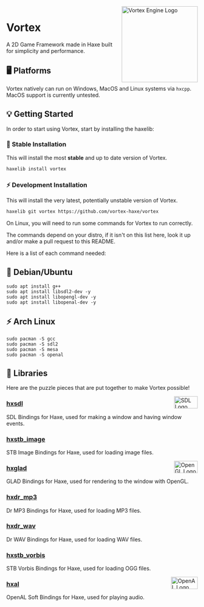 <img src="https://avatars.githubusercontent.com/u/146598504" alt="Vortex Engine Logo" align="right" width="200" height="200" />

# Vortex
A 2D Game Framework made in Haxe built for simplicity and performance.

## 🖥️ Platforms
Vortex natively can run on Windows, MacOS and Linux systems via `hxcpp`.
MacOS support is currently untested.

## 💡 Getting Started
In order to start using Vortex, start by installing the haxelib:

### 🐌 Stable Installation
This will install the most **stable** and up to date version of Vortex.
```sh
haxelib install vortex
```

### ⚡ Development Installation
This will install the very latest, potentially unstable version of Vortex.
```sh
haxelib git vortex https://github.com/vortex-haxe/vortex
```

On Linux, you will need to run some commands for Vortex to run correctly.

The commands depend on your distro, if it isn't on this list here, look it up and/or make a pull request to this README.

Here is a list of each command needed:

## 🐌 Debian/Ubuntu
```
sudo apt install g++
sudo apt install libsdl2-dev -y
sudo apt install libopengl-dev -y
sudo apt install libopenal-dev -y
```

## ⚡ Arch Linux
```
sudo pacman -S gcc
sudo pacman -S sdl2
sudo pacman -S mesa
sudo pacman -S openal
```

## 📔 Libraries
Here are the puzzle pieces that are put together to make Vortex possible!

<img src="https://upload.wikimedia.org/wikipedia/commons/thumb/1/16/Simple_DirectMedia_Layer%2C_Logo.svg/1280px-Simple_DirectMedia_Layer%2C_Logo.svg.png" alt="SDL Logo" align="right" width="62" height="32" />

### [hxsdl](https://github.com/swordcube/hxsdl)

SDL Bindings for Haxe, used for making a window and having window events.

### [hxstb_image](https://github.com/swordcube/hxstb_image)
STB Image Bindings for Haxe, used for loading image files.

<img src="https://upload.wikimedia.org/wikipedia/commons/e/e9/Opengl-logo.svg" alt="OpenGL Logo" align="right" width="62" height="32" />

### [hxglad](https://github.com/swordcube/hxglad)
GLAD Bindings for Haxe, used for rendering to the window with OpenGL.

### [hxdr_mp3](https://github.com/swordcube/hxdr_mp3)
Dr MP3 Bindings for Haxe, used for loading MP3 files.

### [hxdr_wav](https://github.com/swordcube/hxdr_wav)
Dr WAV Bindings for Haxe, used for loading WAV files.

### [hxstb_vorbis](https://github.com/swordcube/hxstb_vorbis)
STB Vorbis Bindings for Haxe, used for loading OGG files.

<img src="https://upload.wikimedia.org/wikipedia/en/thumb/1/1f/OpenAL_logo.svg/1280px-OpenAL_logo.svg.png" alt="OpenAL Logo" align="right" width="70" height="32" />

### [hxal](https://github.com/swordcube/hxal)
OpenAL Soft Bindings for Haxe, used for playing audio.
